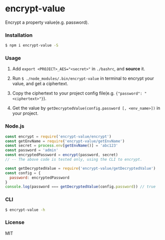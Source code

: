 encrypt-value
===

Encrypt a property value(e.g. password).

### Installation
```sh
$ npm i encrypt-value -S
```

### Usage

1. Add `export <PROJECT>_AES="<secret>"` in `./bashrc`, and __source__ it.

2. Run `$ ./node_modules/.bin/encrypt-value` in terminal to encrypt your value, and get a ciphertext.

3. Copy the ciphertext to your project config file(e.g. `{"password": "<ciphertext>"}`).

4. Get the value by `getDecryptedValue(config.password [, <env_name>])` in your project.

### Node.js
```js
const encrypt = require('encrypt-value/encrypt')
const getEnvName = require('encrypt-value/getEnvName')
const secret = process.env[getEnvName()] = 'abc123'
const password = 'admin'
const encryptedPassword = encrypt(password, secret)
// -- The above code is tested only, using the CLI to encrypt.

const getDecryptedValue = require('encrypt-value/getDecryptedValue')
const config = {
  password: encryptedPassword
}
console.log(password === getDecryptedValue(config.password)) // true
```

### CLI
```sh
$ encrypt-value -h
```

### License

MIT
